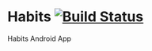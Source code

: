 # Habits [![Build Status](https://travis-ci.com/javed-hussain/Habits.svg?token=yzsUjzTu7spPupsPtVJP&branch=master)](https://travis-ci.com/javed-hussain/Habits)
Habits Android App
